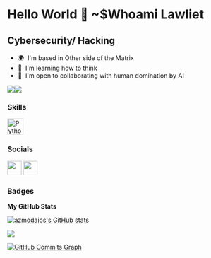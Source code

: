 Hello World 👋 ~$Whoami Lawliet
==========================

Cybersecurity/ Hacking
----------------------

* 🌍  I'm based in Other side of the Matrix
* 🧠  I'm learning how to think
* 🤝  I'm open to collaborating with human domination by AI

<a href="https://www.twitter.com/Yagami_Rait0_" target="_blank" rel="noreferrer"><img
src="https://img.shields.io/twitter/follow/Yagami_Rait0_?logo=twitter&style=for-the-badge&color=0891b2&labelColor=1c1917"
/></a><a href="https://www.github.com/azmodaios" target="_blank" rel="noreferrer"><img
src="https://img.shields.io/github/followers/azmodaios?logo=github&style=for-the-badge&color=0891b2&labelColor=1c1917" /></a>

### Skills

<p align="left">
<a href="https://www.python.org/" target="_blank" rel="noreferrer"><img src="https://raw.githubusercontent.com/danielcranney/readme-generator/main/public/icons/skills/python-colored.svg" width="36" height="36" alt="Python" /></a>
</p>


### Socials

<p align="left"> <a href="https://www.github.com/azmodaios" target="_blank" rel="noreferrer"><img src="https://raw.githubusercontent.com/danielcranney/readme-generator/main/public/icons/socials/github.svg" width="32" height="32" /></a> <a href="https://www.twitter.com/Yagami_Rait0_" target="_blank" rel="noreferrer"><img src="https://raw.githubusercontent.com/danielcranney/readme-generator/main/public/icons/socials/twitter.svg" width="32" height="32" /></a></p>

### Badges

<b>My GitHub Stats</b>

<a href="http://www.github.com/azmodaios"><img src="https://github-readme-stats.vercel.app/api?username=azmodaios&show_icons=true&hide=&count_private=true&title_color=0891b2&text_color=ffffff&icon_color=0891b2&bg_color=1c1917&hide_border=true&show_icons=true" alt="azmodaios's GitHub stats" /></a>

<a href="http://www.github.com/azmodaios"><img src="https://github-readme-streak-stats.herokuapp.com/?user=azmodaios&stroke=ffffff&background=1c1917&ring=0891b2&fire=0891b2&currStreakNum=ffffff&currStreakLabel=0891b2&sideNums=ffffff&sideLabels=ffffff&dates=ffffff&hide_border=true" /></a>

<a href="http://www.github.com/azmodaios"><img src="https://activity-graph.herokuapp.com/graph?username=azmodaios&bg_color=1c1917&color=ffffff&line=0891b2&point=ffffff&area_color=1c1917&area=true&hide_border=true&custom_title=GitHub%20Commits%20Graph" alt="GitHub Commits Graph" /></a>
